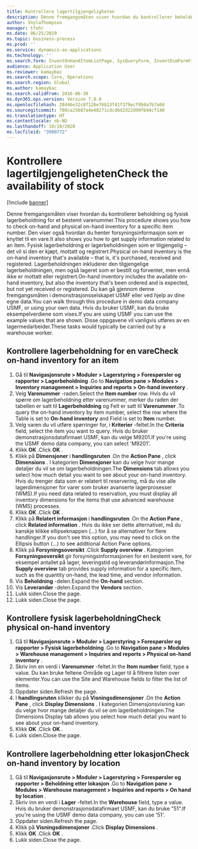 ```yaml
---
title: Kontrollere lagertilgjengeligheten
description: Denne fremgangsmåten viser hvordan du kontrollerer beholdning og fysisk lagerbeholdning for et bestemt varenummer.
author: ShylaThompson
manager: tfehr
ms.date: 06/25/2019
ms.topic: business-process
ms.prod: ''
ms.service: dynamics-ax-applications
ms.technology: ''
ms.search.form: InventOnHandItemListPage, SysQueryForm, InventDimParmFixed, InventSupply, DefaultDashboard, WHSInventPhysicalOnhand, WHSOnHand, InventOnhandItem
audience: Application User
ms.reviewer: kamaybac
ms.search.scope: Core, Operations
ms.search.region: Global
ms.author: kamaybac
ms.search.validFrom: 2016-06-30
ms.dyn365.ops.version: Version 7.0.0
ms.openlocfilehash: 28446e32c8f126e76b13f41f379ecf994a7b7a0d
ms.sourcegitcommit: 708ca25687a4e48271cdcd6d2d22d99fb94cf140
ms.translationtype: HT
ms.contentlocale: nb-NO
ms.lasthandoff: 10/10/2020
ms.locfileid: "3980772"
---
```

# <a name="check-the-availability-of-stock"></a><span data-ttu-id="f2025-103">Kontrollere lagertilgjengeligheten</span><span class="sxs-lookup"><span data-stu-id="f2025-103">Check the availability of stock</span></span>

[!include [banner](../../includes/banner.md)]

<span data-ttu-id="f2025-104">Denne fremgangsmåten viser hvordan du kontrollerer beholdning og fysisk lagerbeholdning for et bestemt varenummer.</span><span class="sxs-lookup"><span data-stu-id="f2025-104">This procedure shows you how to check on-hand and physical on-hand inventory for a specific item number.</span></span> <span data-ttu-id="f2025-105">Den viser også hvordan du henter forsyningsinformasjon som er knyttet til en vare.</span><span class="sxs-lookup"><span data-stu-id="f2025-105">It also shows you how to get supply information related to an item.</span></span> <span data-ttu-id="f2025-106">Fysisk lagerbeholdning er lagerbeholdningen som er tilgjengelig – det vil si den er kjøpt, mottatt og registrert.</span><span class="sxs-lookup"><span data-stu-id="f2025-106">Physical on-hand inventory is the on-hand inventory that's available – that is, it's purchased, received and registered.</span></span> <span data-ttu-id="f2025-107">Lagerbeholdningen inkluderer den tilgjengelige lagerbeholdningen, men også lageret som er bestilt og forventet, men ennå ikke er mottatt eller registrert.</span><span class="sxs-lookup"><span data-stu-id="f2025-107">On-hand inventory includes the available on-hand inventory, but also the inventory that's been ordered and is expected, but not yet received or registered.</span></span> <span data-ttu-id="f2025-108">Du kan gå gjennom denne fremgangsmåten i demonstrasjonsselskapet USMF eller ved hjelp av dine egne data.</span><span class="sxs-lookup"><span data-stu-id="f2025-108">You can walk through this procedure in demo data company USMF, or using your own data.</span></span> <span data-ttu-id="f2025-109">Hvis du bruker USMF, kan du bruke eksempelverdiene som vises.</span><span class="sxs-lookup"><span data-stu-id="f2025-109">If you are using USMF you can use the example values that are shown.</span></span> <span data-ttu-id="f2025-110">Disse oppgavene vil vanligvis utføres av en lagermedarbeider.</span><span class="sxs-lookup"><span data-stu-id="f2025-110">These tasks would typically be carried out by a warehouse worker.</span></span>


## <a name="check-on-hand-inventory-for-an-item"></a><span data-ttu-id="f2025-111">Kontrollere lagerbeholdning for en vare</span><span class="sxs-lookup"><span data-stu-id="f2025-111">Check on-hand inventory for an item</span></span>
1. <span data-ttu-id="f2025-112">Gå til **Navigasjonsrute > Moduler > Lagerstyring > Forespørsler og rapporter > Lagerbeholdning** .</span><span class="sxs-lookup"><span data-stu-id="f2025-112">Go to **Navigation pane > Modules > Inventory management > Inquiries and reports > On-hand inventory** .</span></span>
2. <span data-ttu-id="f2025-113">Velg **Varenummer** -raden.</span><span class="sxs-lookup"><span data-stu-id="f2025-113">Select the **Item number** row.</span></span> <span data-ttu-id="f2025-114">Hvis du vil spørre om lagerbeholdning etter varenummer, merker du raden der tabellen er satt til **Lagerbeholdning** og Felt er satt til **Varenummer** .</span><span class="sxs-lookup"><span data-stu-id="f2025-114">To query the on-hand inventory by item number, select the row where the Table is set to **On-hand inventory** and Field is set to **Item** number.</span></span>
3. <span data-ttu-id="f2025-115">Velg varen du vil utføre spørringer for, i **Kriterier** -feltet.</span><span class="sxs-lookup"><span data-stu-id="f2025-115">In the **Criteria** field, select the item you want to query.</span></span> <span data-ttu-id="f2025-116">Hvis du bruker demonstrasjonsdatafirmaet USMF, kan du velge M9201.</span><span class="sxs-lookup"><span data-stu-id="f2025-116">If you're using the USMF demo data company, you can select 'M9201'.</span></span>  
4. <span data-ttu-id="f2025-117">Klikk **OK** .</span><span class="sxs-lookup"><span data-stu-id="f2025-117">Click **OK** .</span></span>
5. <span data-ttu-id="f2025-118">Klikk på **Dimensjoner** i **handlingsruten** .</span><span class="sxs-lookup"><span data-stu-id="f2025-118">On the **Action Pane** , click **Dimensions** .</span></span> <span data-ttu-id="f2025-119">I kategorien **Dimensjoner** kan du velge hvor mange detaljer du vil se om lagerbeholdningen.</span><span class="sxs-lookup"><span data-stu-id="f2025-119">The **Dimensions** tab allows you select how much detail you want to see about your on-hand inventory.</span></span> <span data-ttu-id="f2025-120">Hvis du trenger data som er relatert til reservering, må du vise alle lagerdimensjoner for varer som bruker avanserte lagerprosesser (WMS).</span><span class="sxs-lookup"><span data-stu-id="f2025-120">If you need data related to reservation, you must display all inventory dimensions for the items that use advanced warehouse (WMS) processes.</span></span>
6. <span data-ttu-id="f2025-121">Klikk **OK** .</span><span class="sxs-lookup"><span data-stu-id="f2025-121">Click **OK** .</span></span>
7. <span data-ttu-id="f2025-122">Klikk på **Relatert informasjon** i **handlingsruten** .</span><span class="sxs-lookup"><span data-stu-id="f2025-122">On the **Action Pane** , click **Related information** .</span></span> <span data-ttu-id="f2025-123">Hvis du ikke ser dette alternativet, må du kanskje klikke ellipseknappen (...) for å se alternativer for flere handlinger.</span><span class="sxs-lookup"><span data-stu-id="f2025-123">If you don't see this option, you may need to click on the Ellipsis button (…) to see additional Action Pane options.</span></span>
8. <span data-ttu-id="f2025-124">Klikk på **Forsyningsoversikt** .</span><span class="sxs-lookup"><span data-stu-id="f2025-124">Click **Supply overview** .</span></span> <span data-ttu-id="f2025-125">Kategorien **Forsyningsoversikt** gir forsyningsinformasjonen for en bestemt vare, for eksempel antallet på lager, leveringstid og leverandørinformasjon.</span><span class="sxs-lookup"><span data-stu-id="f2025-125">The **Supply overview** tab provides supply information for a specific item, such as the quantity on-hand, the lead time, and vendor information.</span></span>  
9. <span data-ttu-id="f2025-126">Vis **Beholdning** -delen.</span><span class="sxs-lookup"><span data-stu-id="f2025-126">Expand the **On-hand** section.</span></span>
10. <span data-ttu-id="f2025-127">Vis **Leverandør** -delen.</span><span class="sxs-lookup"><span data-stu-id="f2025-127">Expand the **Vendors** section.</span></span>
11. <span data-ttu-id="f2025-128">Lukk siden.</span><span class="sxs-lookup"><span data-stu-id="f2025-128">Close the page.</span></span>
12. <span data-ttu-id="f2025-129">Lukk siden.</span><span class="sxs-lookup"><span data-stu-id="f2025-129">Close the page.</span></span>

## <a name="check-physical-on-hand-inventory"></a><span data-ttu-id="f2025-130">Kontrollere fysisk lagerbeholdning</span><span class="sxs-lookup"><span data-stu-id="f2025-130">Check physical on-hand inventory</span></span>
1. <span data-ttu-id="f2025-131">Gå til **Navigasjonsrute > Moduler > Lagerstyring > Forespørsler og rapporter > Fysisk lagerbeholdning** .</span><span class="sxs-lookup"><span data-stu-id="f2025-131">Go to **Navigation pane > Modules > Warehouse management > Inquiries and reports > Physical on-hand inventory** .</span></span>
2. <span data-ttu-id="f2025-132">Skriv inn en verdi i **Varenummer** -feltet.</span><span class="sxs-lookup"><span data-stu-id="f2025-132">In the **Item number** field, type a value.</span></span> <span data-ttu-id="f2025-133">Du kan bruke feltene Område og Lager til å filtrere listen over elementer.</span><span class="sxs-lookup"><span data-stu-id="f2025-133">You can use the Site and Warehouse fields to filter the list of items.</span></span> 
3. <span data-ttu-id="f2025-134">Oppdater siden.</span><span class="sxs-lookup"><span data-stu-id="f2025-134">Refresh the page.</span></span>
4. <span data-ttu-id="f2025-135">I **handlingsruten** klikker du på **Visningsdimensjoner** .</span><span class="sxs-lookup"><span data-stu-id="f2025-135">On the **Action Pane** , click **Display Dimensions** .</span></span> <span data-ttu-id="f2025-136">I kategorien Dimensjonsvisning kan du velge hvor mange detaljer du vil se om lagerbeholdningen.</span><span class="sxs-lookup"><span data-stu-id="f2025-136">The Dimensions Display tab allows you select how much detail you want to see about your on-hand inventory.</span></span>
5. <span data-ttu-id="f2025-137">Klikk **OK** .</span><span class="sxs-lookup"><span data-stu-id="f2025-137">Click **OK** .</span></span>
6. <span data-ttu-id="f2025-138">Lukk siden.</span><span class="sxs-lookup"><span data-stu-id="f2025-138">Close the page.</span></span>

## <a name="check-on-hand-inventory-by-location"></a><span data-ttu-id="f2025-139">Kontrollere lagerbeholdning etter lokasjon</span><span class="sxs-lookup"><span data-stu-id="f2025-139">Check on-hand inventory by location</span></span>
1. <span data-ttu-id="f2025-140">Gå til **Navigasjonsrute > Moduler > Lagerstyring > Forespørsler og rapporter > Beholdning etter lokasjon** .</span><span class="sxs-lookup"><span data-stu-id="f2025-140">Go to **Navigation pane > Modules > Warehouse management > Inquiries and reports > On hand by location** .</span></span>
2. <span data-ttu-id="f2025-141">Skriv inn en verdi i **Lager** -feltet.</span><span class="sxs-lookup"><span data-stu-id="f2025-141">In the **Warehouse** field, type a value.</span></span> <span data-ttu-id="f2025-142">Hvis du bruker demonstrasjonsdatafirmaet USMF, kan du bruke "51".</span><span class="sxs-lookup"><span data-stu-id="f2025-142">If you're using the USMF demo data company, you can use '51'.</span></span>  
3. <span data-ttu-id="f2025-143">Oppdater siden.</span><span class="sxs-lookup"><span data-stu-id="f2025-143">Refresh the page.</span></span>
4. <span data-ttu-id="f2025-144">Klikk på **Visningsdimensjoner** .</span><span class="sxs-lookup"><span data-stu-id="f2025-144">Click **Display Dimensions** .</span></span>
5. <span data-ttu-id="f2025-145">Klikk **OK** .</span><span class="sxs-lookup"><span data-stu-id="f2025-145">Click **OK** .</span></span>
6. <span data-ttu-id="f2025-146">Lukk siden.</span><span class="sxs-lookup"><span data-stu-id="f2025-146">Close the page.</span></span>

